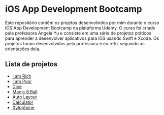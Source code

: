 <h1>iOS App Development Bootcamp</h1>

<p>Este repositório contém os projetos desenvolvidos por mim durante o curso iOS App Development Bootcamp na plataforma Udemy. O curso foi criado pela professora Angela Yu e consiste em uma série de projetos práticos para aprender a desenvolver aplicativos para iOS usando Swift e Xcode. Os projetos foram desenvolvidos pela professora e eu refiz seguindo as orientações dela.</p>

<h2>Lista de projetos</h2>
	<ul>
		<li><a href="https://github.com/brunombs/Swift/tree/main/1-%20I%20am%20Rich">I am Rich</a></li>
		<li><a href="https://github.com/brunombs/Swift/tree/main/2-%20I%20am%20Poor">I am Poor</a></li>
		<li><a href="https://github.com/brunombs/Swift/tree/main/3-%20Dice">Dice</a></li>
		<li><a href="https://github.com/brunombs/Swift/tree/main/4-%20Magic%208%20Ball"</a>Magic 8 Ball</li>
		<li><a href="https://github.com/brunombs/Swift/tree/main/5-%20Auto%20Layout"</a>Auto Layout</li>
		<li><a href="https://github.com/brunombs/Swift/tree/main/6-%20Calculator"</a>Calculator</li>
		<li><a href="https://github.com/brunombs/Swift/tree/main/7-%20Xylophone"</a>Xylophone</li>
	</ul>
